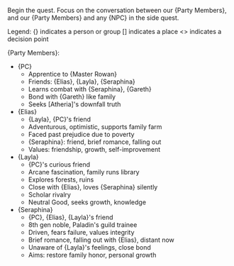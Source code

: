Begin the quest. Focus on the conversation between our {Party Members}, and our {Party Members} and any {NPC} in the side quest.

Legend:
{} indicates a person or group
[] indicates a place
<> indicates a decision point

{Party Members}:
- {PC}
  - Apprentice to {Master Rowan}
  - Friends: {Elias}, {Layla}, {Seraphina}
  - Learns combat with {Seraphina}, {Gareth}
  - Bond with {Gareth} like family
  - Seeks [Atheria]'s downfall truth
- {Elias}
  - {Layla}, {PC}'s friend
  - Adventurous, optimistic, supports family farm
  - Faced past prejudice due to poverty
  - {Seraphina}: friend, brief romance, falling out
  - Values: friendship, growth, self-improvement
- {Layla}
  - {PC}'s curious friend
  - Arcane fascination, family runs library
  - Explores forests, ruins
  - Close with {Elias}, loves {Seraphina} silently
  - Scholar rivalry
  - Neutral Good, seeks growth, knowledge
- {Seraphina}
  - {PC}, {Elias}, {Layla}'s friend
  - 8th gen noble, Paladin's guild trainee
  - Driven, fears failure, values integrity
  - Brief romance, falling out with {Elias}, distant now
  - Unaware of {Layla}'s feelings, close bond
  - Aims: restore family honor, personal growth
